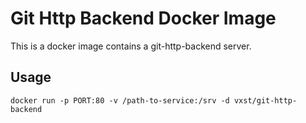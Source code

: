 # Git Http Backend Docker Image

This is a docker image contains a git-http-backend server.

## Usage

```
docker run -p PORT:80 -v /path-to-service:/srv -d vxst/git-http-backend
```
